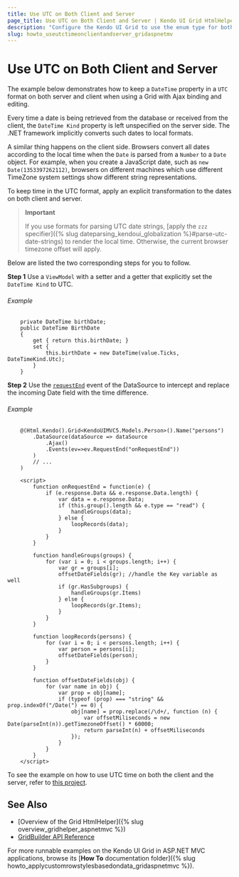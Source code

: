 ```yaml
---
title: Use UTC on Both Client and Server
page_title: Use UTC on Both Client and Server | Kendo UI Grid HtmlHelper
description: "Configure the Kendo UI Grid to use the enum type for both displaying and editing."
slug: howto_useutctimeonclientandserver_gridaspnetmv
---
```


# Use UTC on Both Client and Server

The example below demonstrates how to keep a `DateTime` property in a `UTC` format on both server and client when using a Grid with Ajax binding and editing.

Every time a date is being retrieved from the database or received from the client, the `DateTime Kind` property is left unspecified on the server side. The .NET framework implicitly converts such dates to local formats.

A similar thing happens on the client side. Browsers convert all dates according to the local time when the `Date` is parsed from a `Number` to a `Date` object. For example, when you create a JavaScript date, such as `new Date(1353397262112)`, browsers on different machines which use different TimeZone system settings show different string representations.

To keep time in the UTC format, apply an explicit transformation to the dates on both client and server.

> **Important**
>
> If you use formats for parsing UTC date strings, [apply the `zzz` specifier]({% slug dateparsing_kendoui_globalization %}#parse-utc-date-strings) to render the local time. Otherwise, the current browser timezone offset will apply.

Below are listed the two corresponding steps for you to follow.

**Step 1** Use a `ViewModel` with a setter and a getter that explicitly set the `DateTime Kind` to UTC.

###### Example

```
    private DateTime birthDate;
    public DateTime BirthDate
    {
        get { return this.birthDate; }
        set {
            this.birthDate = new DateTime(value.Ticks, DateTimeKind.Utc);
        }
    }
```

**Step 2** Use the [`requestEnd`](/api/javascript/data/datasource#requestend) event of the DataSource to intercept and replace the incoming Date field with the time difference.

###### Example

```
    @(Html.Kendo().Grid<KendoUIMVC5.Models.Person>().Name("persons")
        .DataSource(dataSource => dataSource
            .Ajax()
            .Events(ev=>ev.RequestEnd("onRequestEnd"))
        )
        // ...
    )

    <script>
        function onRequestEnd = function(e) {
            if (e.response.Data && e.response.Data.length) {
                var data = e.response.Data;
                if (this.group().length && e.type == "read") {
                    handleGroups(data);
                } else {
                    loopRecords(data);
                }
            }
        }

        function handleGroups(groups) {
            for (var i = 0; i < groups.length; i++) {
                var gr = groups[i];
                offsetDateFields(gr); //handle the Key variable as well
                if (gr.HasSubgroups) {
                    handleGroups(gr.Items)
                } else {
                    loopRecords(gr.Items);
                }
            }
        }

        function loopRecords(persons) {
            for (var i = 0; i < persons.length; i++) {
                var person = persons[i];
                offsetDateFields(person);
            }
        }

        function offsetDateFields(obj) {
            for (var name in obj) {
                var prop = obj[name];
                if (typeof (prop) === "string" && prop.indexOf("/Date(") == 0) {
                    obj[name] = prop.replace(/\d+/, function (n) {
                        var offsetMiliseconds = new Date(parseInt(n)).getTimezoneOffset() * 60000;
                        return parseInt(n) + offsetMiliseconds
                    });
                }
            }
        }
    </script>
```

To see the example on how to use UTC time on both the client and the server, refer to [this project](https://github.com/telerik/ui-for-aspnet-mvc-examples/tree/master/grid/utc-on-server-and-client).

## See Also

* [Overview of the Grid HtmlHelper]({% slug overview_gridhelper_aspnetmvc %})
* [GridBuilder API Reference](/api/aspnet-mvc/Kendo.Mvc.UI.Fluent/AutoCompleteBuilder)

For more runnable examples on the Kendo UI Grid in ASP.NET MVC applications, browse its [**How To** documentation folder]({% slug howto_applycustomrowstylesbasedondata_gridaspnetmvc %}).

